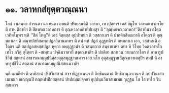 <h1>๑๑. วลาหกสํยุตฺตวณฺณนา</h1>
<p> โลกํ  วาเลนฺตา สํวรนฺตา ฉาเทนฺตา อหนฺติ ปริเยสนฺตีติ วลาหา, เทวปุตฺตาฯ เตสํ สมูโห วลาหกเทวกาโยติ อาห ติอาทิฯ ติ สีตหรณวลาหกาฯ ติ อุณฺหวลาหกาทิปเทสุฯ ติ ‘‘อุณฺหกรณวลาหกา’’ติอาทินา อโตฺถ เวทิตโพฺพฯ นฺติ ‘‘สีตํ โหตู’’ติ เอวํ จิตฺตสฺส อุปฺปาทนํฯ ติ วสฺสกาเลฯ ติ ปากติกสีตเมวาติ อโตฺถฯ ติ อุณฺหกาเลฯ ติ มณฺฑปสทิสอพฺภปฎลวิตานมาหฯ ติ ตหํ ตหํ ปฎลํ อุฎฺฐหติฯ ติ อพฺภกาเล เอว, วสฺสาเนติ อโตฺถฯ นฺติ สตปฎลสหสฺสปฎลํ หุตฺวา อพฺภุฎฺฐานํฯ ติ วสนฺตกาลํ สนฺธายาหฯ ตทา หิ วิโทฺธ วิคตวลาหโก เทโว ภวิตุํ ยุโตฺตฯ ติ -สเทฺทน ปจฺฉิมวาตาทิํ สงฺคณฺหาติฯ ติ ปกติยา สภาเวน วายนกวาโตฯ ติ อาหารูปชีวีนํ สตฺตานํ สาธารณกมฺมูปนิสฺสยอุตุสมุฎฺฐานเมวฯ เอส นโย อุตุสมุฎฺฐานสีตุณฺหวาเตสุปิฯ ตมฺปิ หิ อาหารูปชีวีนํ สตฺตานํ สาธารณกมฺมูปนิสฺสยเมวาติฯ</p>


<p>นฺติ เมฆคีตํฯ ติ ตาทิสานํ ปุริสวิเสสานํ สจฺจาธิฎฺฐาเนนฯ ติ อิทฺธิมนฺตานํ อิทฺธิอานุภาเวนฯ ติ  กปฺปวินาสกเมเฆนฯ อเญฺญนปิ กณฺหปาปิกสตฺตานํ ปาปกมฺมปจฺจยา อุปฺปนฺนวินาสเมเฆน วุเฎฺฐน โส โส เทโส วินสฺสเตวฯ</p>

</p>





